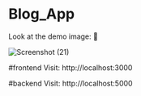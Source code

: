 # Blog_App

Look at the demo image: 💌

![Screenshot (21)](https://user-images.githubusercontent.com/67910524/129843140-f0352af5-81c8-457d-add7-5d02aeea1f69.png)


#frontend  Visit: http://localhost:3000

#backend   Visit: http://localhost:5000
